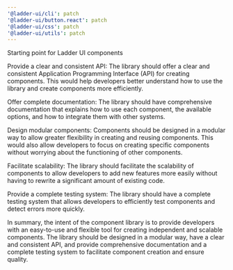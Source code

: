```yaml
---
'@ladder-ui/cli': patch
'@ladder-ui/button.react': patch
'@ladder-ui/css': patch
'@ladder-ui/utils': patch
---
```


Starting point for Ladder UI components

Provide a clear and consistent API: The library should offer a clear and consistent Application Programming Interface (API) for creating components. This would help developers better understand how to use the library and create components more efficiently.

Offer complete documentation: The library should have comprehensive documentation that explains how to use each component, the available options, and how to integrate them with other systems.

Design modular components: Components should be designed in a modular way to allow greater flexibility in creating and reusing components. This would also allow developers to focus on creating specific components without worrying about the functioning of other components.

Facilitate scalability: The library should facilitate the scalability of components to allow developers to add new features more easily without having to rewrite a significant amount of existing code.

Provide a complete testing system: The library should have a complete testing system that allows developers to efficiently test components and detect errors more quickly.

In summary, the intent of the component library is to provide developers with an easy-to-use and flexible tool for creating independent and scalable components. The library should be designed in a modular way, have a clear and consistent API, and provide comprehensive documentation and a complete testing system to facilitate component creation and ensure quality.
